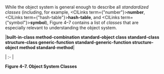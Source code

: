  



While the object system is general enough to describe all *standardized classes* (including, for example, <ClLinks  term={"number"}><b>number</b></ClLinks>, <ClLinks  term={"hash-table"}><b>hash-table</b></ClLinks>, and <ClLinks  term={"symbol"}><b>symbol</b></ClLinks>), Figure 4–7 contains a list of *classes* that are especially relevant to understanding the object system. 



|**built-in-class method-combination standard-object class standard-class structure-class generic-function standard-generic-function structure-object method standard-method**|

| :- |





**Figure 4–7. Object System Classes** 



